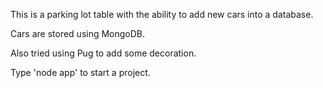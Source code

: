 This is a parking lot table with the ability to add new cars into a database.

Cars are stored using MongoDB.

Also tried using Pug to add some decoration.

Type 'node app' to start a project.